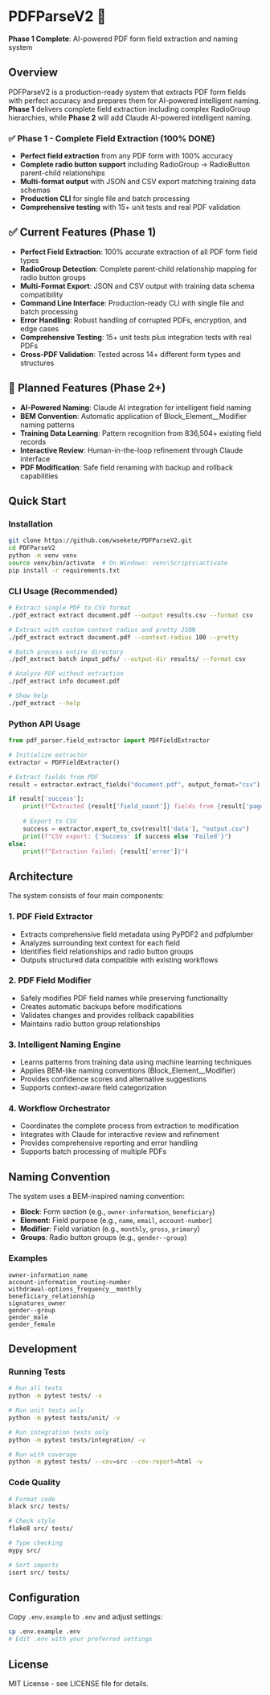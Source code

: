 # PDFParseV2 🎉

**Phase 1 Complete**: AI-powered PDF form field extraction and naming system

## Overview

PDFParseV2 is a production-ready system that extracts PDF form fields with perfect accuracy and prepares them for AI-powered intelligent naming. **Phase 1** delivers complete field extraction including complex RadioGroup hierarchies, while **Phase 2** will add Claude AI-powered intelligent naming.

### ✅ Phase 1 - Complete Field Extraction (100% DONE)
- **Perfect field extraction** from any PDF form with 100% accuracy
- **Complete radio button support** including RadioGroup → RadioButton parent-child relationships  
- **Multi-format output** with JSON and CSV export matching training data schemas
- **Production CLI** for single file and batch processing
- **Comprehensive testing** with 15+ unit tests and real PDF validation

## ✅ Current Features (Phase 1)

- **Perfect Field Extraction**: 100% accurate extraction of all PDF form field types
- **RadioGroup Detection**: Complete parent-child relationship mapping for radio button groups
- **Multi-Format Export**: JSON and CSV output with training data schema compatibility
- **Command Line Interface**: Production-ready CLI with single file and batch processing
- **Error Handling**: Robust handling of corrupted PDFs, encryption, and edge cases
- **Comprehensive Testing**: 15+ unit tests plus integration tests with real PDFs
- **Cross-PDF Validation**: Tested across 14+ different form types and structures

## 🚧 Planned Features (Phase 2+)

- **AI-Powered Naming**: Claude AI integration for intelligent field naming
- **BEM Convention**: Automatic application of Block_Element__Modifier naming patterns
- **Training Data Learning**: Pattern recognition from 836,504+ existing field records
- **Interactive Review**: Human-in-the-loop refinement through Claude interface
- **PDF Modification**: Safe field renaming with backup and rollback capabilities

## Quick Start

### Installation

```bash
git clone https://github.com/wsekete/PDFParseV2.git
cd PDFParseV2
python -m venv venv
source venv/bin/activate  # On Windows: venv\Scripts\activate
pip install -r requirements.txt
```

### CLI Usage (Recommended)

```bash
# Extract single PDF to CSV format
./pdf_extract extract document.pdf --output results.csv --format csv

# Extract with custom context radius and pretty JSON
./pdf_extract extract document.pdf --context-radius 100 --pretty

# Batch process entire directory  
./pdf_extract batch input_pdfs/ --output-dir results/ --format csv

# Analyze PDF without extraction
./pdf_extract info document.pdf

# Show help
./pdf_extract --help
```

### Python API Usage

```python
from pdf_parser.field_extractor import PDFFieldExtractor

# Initialize extractor
extractor = PDFFieldExtractor()

# Extract fields from PDF
result = extractor.extract_fields("document.pdf", output_format="csv")

if result['success']:
    print(f"Extracted {result['field_count']} fields from {result['pages_processed']} pages")
    
    # Export to CSV
    success = extractor.export_to_csv(result['data'], "output.csv")
    print(f"CSV export: {'Success' if success else 'Failed'}")
else:
    print(f"Extraction failed: {result['error']}")
```

## Architecture

The system consists of four main components:

### 1. PDF Field Extractor
- Extracts comprehensive field metadata using PyPDF2 and pdfplumber
- Analyzes surrounding text context for each field
- Identifies field relationships and radio button groups
- Outputs structured data compatible with existing workflows

### 2. PDF Field Modifier
- Safely modifies PDF field names while preserving functionality
- Creates automatic backups before modifications
- Validates changes and provides rollback capabilities
- Maintains radio button group relationships

### 3. Intelligent Naming Engine
- Learns patterns from training data using machine learning techniques
- Applies BEM-like naming conventions (Block_Element__Modifier)
- Provides confidence scores and alternative suggestions
- Supports context-aware field categorization

### 4. Workflow Orchestrator
- Coordinates the complete process from extraction to modification
- Integrates with Claude for interactive review and refinement
- Provides comprehensive reporting and error handling
- Supports batch processing of multiple PDFs

## Naming Convention

The system uses a BEM-inspired naming convention:

- **Block**: Form section (e.g., `owner-information`, `beneficiary`)
- **Element**: Field purpose (e.g., `name`, `email`, `account-number`)
- **Modifier**: Field variation (e.g., `monthly`, `gross`, `primary`)
- **Groups**: Radio button groups (e.g., `gender--group`)

### Examples
```
owner-information_name
account-information_routing-number
withdrawal-options_frequency__monthly
beneficiary_relationship
signatures_owner
gender--group
gender_male
gender_female
```

## Development

### Running Tests

```bash
# Run all tests
python -m pytest tests/ -v

# Run unit tests only
python -m pytest tests/unit/ -v

# Run integration tests only  
python -m pytest tests/integration/ -v

# Run with coverage
python -m pytest tests/ --cov=src --cov-report=html -v
```

### Code Quality

```bash
# Format code
black src/ tests/

# Check style
flake8 src/ tests/

# Type checking
mypy src/

# Sort imports
isort src/ tests/
```

## Configuration

Copy `.env.example` to `.env` and adjust settings:

```bash
cp .env.example .env
# Edit .env with your preferred settings
```

## License

MIT License - see LICENSE file for details.